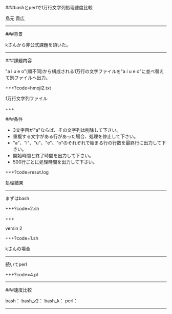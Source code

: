 
###bashとperlで1万行文字列処理速度比較

島元 貴広

---

###背景

kさんから非公式課題を頂いた。

---

###課題内容

"a i u e o"(順不同)から構成される1万行の文字ファイルを"a i u e o"に並べ替えて別ファイルへ出力。

+++?code=hmoji2.txt

1万行文字列ファイル

+++

###条件

- 3文字目が"a"ならば、その文字列は削除して下さい。
- 重複する文字がある行があった場合、処理を停止して下さい。
- "a"、"i"、"u"、"e"、"o"のそれぞれで始まる行の行数を最終行に出力して下さい。
- 開始時間と終了時間を出力して下さい。
- 500行ごとに処理時間を出力して下さい。

+++?code=resut.log

処理結果

---

まずはbash


+++?code=2.sh


+++

versin 2

+++?code=1.sh

kさんの場合

---

続いてperl

+++?code=4.pl

---

###速度比較

bash：
bash_v2：
bash_k：
perl：

---




